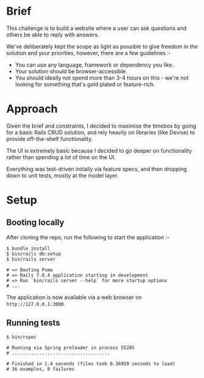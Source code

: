 # Brief

This challenge is to build a website where a user can ask questions and others be able to reply with answers.

We've deliberately kept the scope as light as possible to give freedom in the solution and your priorities, however, there are a few guidelines :-

- You can use any language, framework or dependency you like.
- Your solution should be browser-accessible.
- You should ideally not spend more than 3-4 hours on this - we're not looking for something that's gold plated or feature-rich.

# Approach

Given the brief and constraints, I decided to maximise the timebox by going for a basic Rails CRUD solution, and rely heavily on libraries (like Devise) to provide off-the-shelf functionality.

The UI is extremely basic because I decided to go deeper on functionality rather than spending a lot of time on the UI.

Everything was test-driven initially via feature specs, and then dropping down to unit tests, mostly at the model layer.

# Setup

## Booting locally

After cloning the repo, run the following to start the application :-

```
$ bundle install
$ bin/rails db:setup
$ bin/rails server

# => Booting Puma
# => Rails 7.0.4 application starting in development
# => Run `bin/rails server --help` for more startup options
# ...
```
The application is now available via a web browser on `http://127.0.0.1:3000`.

## Running tests

```
$ bin/rspec

# Running via Spring preloader in process 55285
# ....................................

# Finished in 1.4 seconds (files took 0.36959 seconds to load)
# 36 examples, 0 failures
```